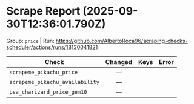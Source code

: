# Scrape Report (2025-09-30T12:36:01.790Z)

Group: `price`  |  Run: https://github.com/AlbertoRoca96/scraping-checks-scheduler/actions/runs/18130041821

| Check | Changed | Keys | Error |
|---|:---:|:--|:--|
| `scrapeme_pikachu_price` | — |  |  |
| `scrapeme_pikachu_availability` | — |  |  |
| `psa_charizard_price_gem10` | — |  |  |
